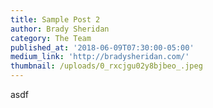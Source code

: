 ```yaml
---
title: Sample Post 2
author: Brady Sheridan
category: The Team
published_at: '2018-06-09T07:30:00-05:00'
medium_link: 'http://bradysheridan.com/'
thumbnail: /uploads/0_rxcjgu02y8bjbeo_.jpeg
---
```

asdf
